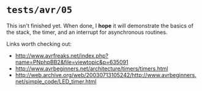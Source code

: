 # `tests/avr/05`

This isn't finished yet. When done, I **hope** it will demonstrate the basics of the stack,
the timer, and an interrupt for asynchronous routines.

Links worth checking out:

*   http://www.avrfreaks.net/index.php?name=PNphpBB2&file=viewtopic&p=635091
*   http://www.avrbeginners.net/architecture/timers/timers.html
*   http://web.archive.org/web/20030713105242/http://www.avrbeginners.net/simple_code/LED_timer.html
